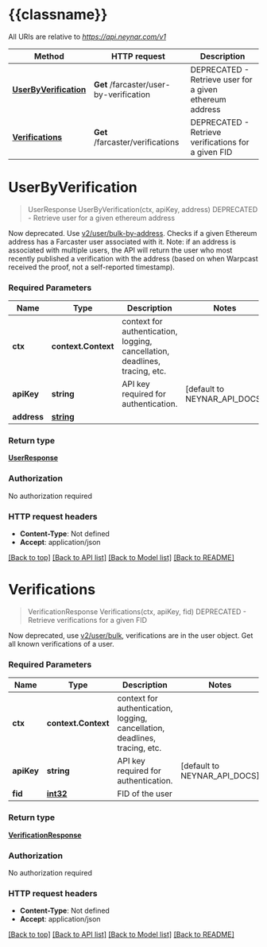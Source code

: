 # {{classname}}

All URIs are relative to *https://api.neynar.com/v1*

Method | HTTP request | Description
------------- | ------------- | -------------
[**UserByVerification**](VerificationApi.md#UserByVerification) | **Get** /farcaster/user-by-verification | DEPRECATED - Retrieve user for a given ethereum address
[**Verifications**](VerificationApi.md#Verifications) | **Get** /farcaster/verifications | DEPRECATED - Retrieve verifications for a given FID

# **UserByVerification**
> UserResponse UserByVerification(ctx, apiKey, address)
DEPRECATED - Retrieve user for a given ethereum address

Now deprecated. Use [v2/user/bulk-by-address](https://docs.neynar.com/reference/user-bulk-by-address). Checks if a given Ethereum address has a Farcaster user associated with it. Note: if an address is associated with multiple users, the API will return the user who most recently published a verification with the address (based on when Warpcast received the proof, not a self-reported timestamp).

### Required Parameters

Name | Type | Description  | Notes
------------- | ------------- | ------------- | -------------
 **ctx** | **context.Context** | context for authentication, logging, cancellation, deadlines, tracing, etc.
  **apiKey** | **string**| API key required for authentication. | [default to NEYNAR_API_DOCS]
  **address** | [**string**](.md)|  | 

### Return type

[**UserResponse**](UserResponse.md)

### Authorization

No authorization required

### HTTP request headers

 - **Content-Type**: Not defined
 - **Accept**: application/json

[[Back to top]](#) [[Back to API list]](../README.md#documentation-for-api-endpoints) [[Back to Model list]](../README.md#documentation-for-models) [[Back to README]](../README.md)

# **Verifications**
> VerificationResponse Verifications(ctx, apiKey, fid)
DEPRECATED - Retrieve verifications for a given FID

Now deprecated, use [v2/user/bulk](https://docs.neynar.com/reference/user-bulk), verifications are in the user object. Get all known verifications of a user.

### Required Parameters

Name | Type | Description  | Notes
------------- | ------------- | ------------- | -------------
 **ctx** | **context.Context** | context for authentication, logging, cancellation, deadlines, tracing, etc.
  **apiKey** | **string**| API key required for authentication. | [default to NEYNAR_API_DOCS]
  **fid** | [**int32**](.md)| FID of the user | 

### Return type

[**VerificationResponse**](VerificationResponse.md)

### Authorization

No authorization required

### HTTP request headers

 - **Content-Type**: Not defined
 - **Accept**: application/json

[[Back to top]](#) [[Back to API list]](../README.md#documentation-for-api-endpoints) [[Back to Model list]](../README.md#documentation-for-models) [[Back to README]](../README.md)

